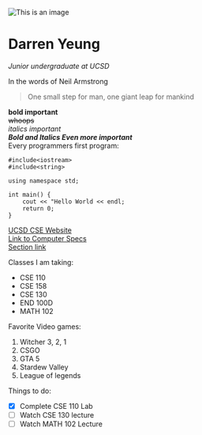 ![This is an image](https://myoctocat.com/assets/images/base-octocat.svg)
# Darren Yeung
*Junior undergraduate at UCSD*  
  
In the words of Neil Armstrong  
> One small step for man, one giant leap for mankind  

**bold important**  
~~whoops~~  
*italics important*  
***Bold and Italics Even more important***  
Every programmers first program:  
```
#include<iostream>
#include<string>

using namespace std; 

int main() {
    cout << "Hello World << endl;
    return 0; 
}
```
[UCSD CSE Website](https://cse.ucsd.edu/)  
[Link to Computer Specs](computer.md)  
[Section link](https://github.com/darrenyeung3110/CSE-110-Lab-1/blob/main/index.md#darren-yeung)  

Classes I am taking: 
- CSE 110 
- CSE 158
- CSE 130
- END 100D
- MATH 102 

Favorite Video games:
1. Witcher 3, 2, 1
2. CSGO
3. GTA 5 
4. Stardew Valley
5. League of legends

Things to do:
- [x] Complete CSE 110 Lab 
- [ ] Watch CSE 130 lecture
- [ ] Watch MATH 102 Lecture
